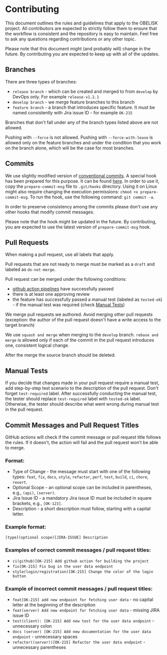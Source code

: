 # Contributing

This document outlines the rules and guidelines that apply to the OBELISK project. All contributors are expected to strictly follow them to ensure that the workflow is consistent and the repository is easy to maintain. Feel free to ask any questions regarding contributions or any other topic.

Please note that this document might (and probably will) change in the future. By contributing you are expected to keep up with all of the updates.


## Branches

There are three types of branches:
- `release branch` - which can be created and merged to from `develop` by DevOps only. For example `release-v1.2.1`
- `develop branch` - we merge feature branches to this branch
- `feature branch` - a branch that introduces specific feature. It must be named consistently with Jira issue ID - for example `OK-215`

Branches that don't fall under any of the branch types listed above are not allowed.

Pushing with `--force` is not allowed. Pushing with `--force-with-lease` is allowed only on the feature branches and under the condition that you work on the branch alone, which will be the case for most branches.


## Commits

We use slightly modified version of [conventional commits](https://www.conventionalcommits.org/en/v1.0.0/). A special hook has been prepared for this purpose. It can be found [here](https://github.com/OBELISK-TEAM/OBELISK/tree/develop/.githooks/prepare-commit-msg). In order to use it, copy the `prepare-commit-msg` file to `.git/hooks` directory. Using it on Linux might also require changing the execution permissions: `chmod +x prepare-commit-msg`. To run the hook, use the following command: `git commit -a`.

In order to preserve consistency among the commits please don't use any other hooks that modify commit messages.

Please note that the hook might be updated in the future. By contributing, you are expected to use the latest version of `prepare-commit-msg` hook.


## Pull Requests

When making a pull request, use all labels that apply.

Pull requests that are not ready to merge must be marked as a `draft` and labeled as `do-not-merge`.

Pull request can be merged under the following conditions:
- [github action pipelines](https://github.com/OBELISK-TEAM/OBELISK/blob/develop/.github/workflows) have successfully passed
- there is at least one approving review
- the feature has successfully passed a manual test (labeled as `tested-ok`) - if the manual test was required (check [Manual Tests](#manual-tests))

We merge pull requests we authored. Avoid merging other pull requests (exception: the author of the pull request doesn't have a write access to the target branch)

We use `squash and merge` when merging to the `develop` branch. `rebase and merge` is allowed only if each of the commit in the pull request introduces one, consistent logical change.

After the merge the source branch should be deleted.


## Manual Tests

If you decide that changes made in your pull request require a manual test, add step-by-step test scenario to the description of the pull request. Don't forget `test-required` label. After successfully conducting the manual test, the tester should replace `test-required` label with `tested-ok` label. Otherwise, the tester should describe what went wrong during manual test in the pull request.


## Commit Messages and Pull Request Titles

GitHub actions will check if the commit message or pull request title follows the rules. If it doesn't, the action will fail and the pull request won't be able to merge.

### Format:

- Type of Change - the message must start with one of the following types: `feat`, `fix`, `docs`, `style`, `refactor`, `perf`, `test`, `build`, `ci`, `chore`, `revert`.
- Optional Scope - an optional scope can be included in parentheses, e.g., `(api)`, `(server)`.
- Jira Issue ID - a mandatory Jira issue ID must be included in square brackets, e.g., `[OK-123]`.
- Description - a short description must follow, starting with a capital letter.

### Example format:
`[type](optional scope)[JIRA-ISSUE] Description`

### Examples of correct commit messages / pull request titles:
- `ci(github)[OK-215] Add github action for building the project`
- `fix[OK-215] Fix bug in the user data endpoint`
- `style(login/registration)[OK-215] Change the color of the login button`

### Example of incorrect commit messages / pull request titles:

- `feat[OK-215] add new endpoint for fetching user data` - no capital letter at the beginning of the description
- `feat(server) Add new endpoint for fetching user data` - missing JIRA issue ID
- `test(client): [OK-215] Add new test for the user data endpoint` - unnecessary colon
- `docs (server) [OK-215] Add new documentation for the user data endpoint` - unnecessary spaces
- `refactor((server))[OK-215] Refactor the user data endpoint` - unnecessary parentheses